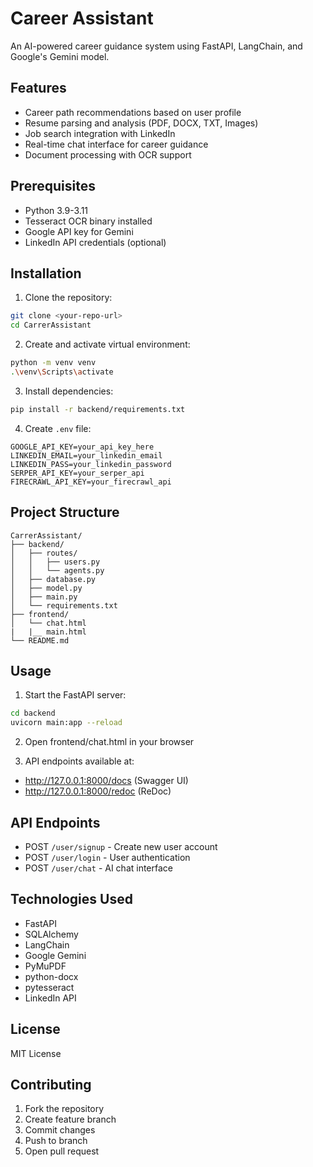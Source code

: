# Career Assistant

An AI-powered career guidance system using FastAPI, LangChain, and Google's Gemini model.

## Features

- Career path recommendations based on user profile
- Resume parsing and analysis (PDF, DOCX, TXT, Images)
- Job search integration with LinkedIn
- Real-time chat interface for career guidance
- Document processing with OCR support

## Prerequisites

- Python 3.9-3.11
- Tesseract OCR binary installed
- Google API key for Gemini
- LinkedIn API credentials (optional)

## Installation

1. Clone the repository:
```bash
git clone <your-repo-url>
cd CarrerAssistant
```

2. Create and activate virtual environment:
```bash
python -m venv venv
.\venv\Scripts\activate
```

3. Install dependencies:
```bash
pip install -r backend/requirements.txt
```



4. Create `.env` file:
```plaintext
GOOGLE_API_KEY=your_api_key_here
LINKEDIN_EMAIL=your_linkedin_email  
LINKEDIN_PASS=your_linkedin_password  
SERPER_API_KEY=your_serper_api
FIRECRAWL_API_KEY=your_firecrawl_api
```

## Project Structure

```
CarrerAssistant/
├── backend/
│   ├── routes/
│   │   ├── users.py
│   │   └── agents.py
│   ├── database.py
│   ├── model.py
│   ├── main.py
│   └── requirements.txt
├── frontend/
│   └── chat.html
|   |__ main.html
└── README.md
```

## Usage

1. Start the FastAPI server:
```bash
cd backend
uvicorn main:app --reload
```

2. Open frontend/chat.html in your browser

3. API endpoints available at:
- http://127.0.0.1:8000/docs (Swagger UI)
- http://127.0.0.1:8000/redoc (ReDoc)

## API Endpoints

- POST `/user/signup` - Create new user account
- POST `/user/login` - User authentication
- POST `/user/chat` - AI chat interface

## Technologies Used

- FastAPI
- SQLAlchemy
- LangChain
- Google Gemini
- PyMuPDF
- python-docx
- pytesseract
- LinkedIn API

## License

MIT License

## Contributing

1. Fork the repository
2. Create feature branch
3. Commit changes
4. Push to branch
5. Open pull request